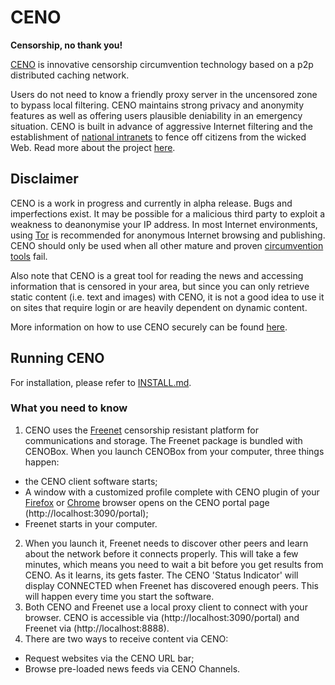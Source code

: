 # CENO

**Censorship, no thank you!**

[CENO](https://censorship.no) is innovative censorship circumvention technology
based on a p2p distributed caching network.

Users do not need to know a friendly proxy server in the uncensored zone to
bypass local filtering. CENO maintains strong privacy and anonymity features as
well as offering users plausible deniability in an emergency situation. CENO is
built in advance of aggressive Internet filtering and the establishment of
[national intranets](http://en.wikipedia.org/wiki/National_intranet) to fence
off citizens from the wicked Web. Read more about the project
[here](/doc/CENO-About.md).


## Disclaimer

CENO is a work in progress and currently in alpha release. Bugs and
imperfections exist. It may be possible for a malicious third party to exploit a
weakness to deanonymise your IP address. In most Internet environments, using
[Tor](https://www.torproject.org) is recommended for anonymous Internet browsing
and publishing. CENO should only be used when all other mature and proven
[circumvention
tools](https://learn.equalit.ie/wiki/I_want_to_learn_about_circumventing_Internet_censorship)
fail.

Also note that CENO is a great tool for reading the news and accessing
information that is censored in your area, but since you can only retrieve static
content (i.e. text and images) with CENO, it is not a good idea to use it on
sites that require login or are heavily dependent on dynamic content.

More information on how to use CENO securely can be found [here](SECURITY.md).


## Running CENO

For installation, please refer to
[INSTALL.md](https://github.com/equalitie/ceno/blob/next/INSTALL.md).

### What you need to know

1. CENO uses the [Freenet](https://freenetproject.org) censorship resistant
   platform for communications and storage. The Freenet package is bundled with
   CENOBox. When you launch CENOBox from your computer, three things happen:
 * the CENO client software starts;
 * A window with a customized profile complete with CENO plugin of your
   [Firefox](https://github.com/equalitie/ceno/tree/next/ceno-firefox) or
   [Chrome](https://github.com/equalitie/ceno/tree/next/ceno-chrome) browser
   opens on the CENO portal page (http://localhost:3090/portal);
 * Freenet starts in your computer.
2. When you launch it, Freenet needs to discover other peers and learn about the
   network before it connects properly. This will take a few minutes, which
   means you need to wait a bit before you get results from CENO. As it learns,
   its gets faster. The CENO 'Status Indicator' will display CONNECTED when
   Freenet has discovered enough peers. This will happen every time you start
   the software.
3. Both CENO and Freenet use a local proxy client to connect with your browser.
   CENO is accessible via (http://localhost:3090/portal) and Freenet via
   (http://localhost:8888).
4. There are two ways to receive content via CENO:
 * Request websites via the CENO URL bar;
 * Browse pre-loaded news feeds via CENO Channels.

###
